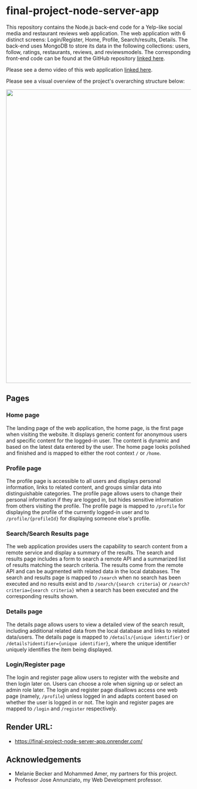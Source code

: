 # final-project-node-server-app

This repository contains the Node.js back-end code for a Yelp-like social media and restaurant reviews web application. The web application with 6 distinct screens: Login/Register, Home, Profile, Search/results, Details. The back-end uses MongoDB to store its data in the following collections: users, follow, ratings, restaurants, reviews, and reviewsmodels. The corresponding front-end code can be found at the GitHub repository [linked here](https://github.com/alex-w-99/final-project-react-web-app/tree/main).

Please see a demo video of this web application [linked here](https://youtu.be/ZXjzzTKO9wc).

Please see a visual overview of the project's overarching structure below:

<p align="center">
  <img src="https://github.com/alex-w-99/final-project-react-web-app/blob/main/public/images/Overarching_Project_Structure.png" width="800">
</p>

## Pages

### Home page
The landing page of the web application, the home page, is the first page when visiting the website. It displays generic content for anonymous users and specific content for the logged-in user. The content is dynamic and based on the latest data entered by the user. The home page looks polished and finished and is mapped to either the root context `/` or `/home`.

### Profile page
The profile page is accessible to all users and displays personal information, links to related content, and groups similar data into distinguishable categories. The profile page allows users to change their personal information if they are logged in, but hides sensitive information from others visiting the profile. The profile page is mapped to `/profile` for displaying the profile of the currently logged-in user and to `/profile/{profileId}` for displaying someone else's profile.

### Search/Search Results page
The web application provides users the capability to search content from a remote service and display a summary of the results. The search and results page includes a form to search a remote API and a summarized list of results matching the search criteria. The results come from the remote API and can be augmented with related data in the local databases. The search and results page is mapped to `/search` when no search has been executed and no results exist and to `/search/{search criteria}` or `/search?criteria={search criteria}` when a search has been executed and the corresponding results shown.

### Details page
The details page allows users to view a detailed view of the search result, including additional related data from the local database and links to related data/users. The details page is mapped to `/details/{unique identifier}` or `/details?identifier={unique identifier}`, where the unique identifier uniquely identifies the item being displayed.

### Login/Register page
The login and register page allow users to register with the website and then login later on. Users can choose a role when signing up or select an admin role later. The login and register page disallows access one web page (namely, `/profile`) unless logged in and adapts content based on whether the user is logged in or not. The login and register pages are mapped to `/login` and `/register` respectively.

## Render URL:
- https://final-project-node-server-app.onrender.com/

## Acknowledgements

- Melanie Becker and Mohammed Amer, my partners for this project.
- Professor Jose Annunziato, my Web Development professor.
